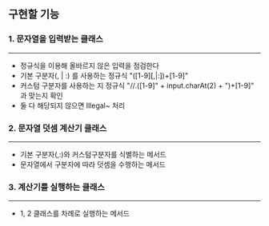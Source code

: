 ## 구현할 기능

### 1. 문자열을 입력받는 클래스 
---
   - 정규식을 이용해 올바르지 않은 입력을 점검한다
   - 기본 구분자(, | :) 를 사용하는 정규식 "([1-9][,|:])+[1-9]"
   - 커스텀 구분자를 사용하는 지 정규식 "//.([1-9]" + input.charAt(2) + ")+[1-9]" 과 맞는지 확인
   - 둘 다 해당되지 않으면 Illegal~ 처리
   
### 2. 문자열 덧셈 계산기 클래스
---
   - 기본 구분자(,:)와 커스텀구분자를 식별하는 메서드
   - 문자열에서 구분자에 따라 덧셈을 수행하는 메서드

### 3. 계산기를 실행하는 클래스
---
   - 1, 2 클래스를 차례로 실행하는 메서드
   